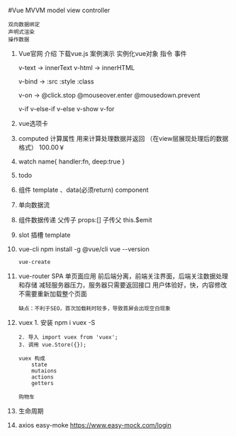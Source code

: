 #Vue
    MVVM
        model
        view
        controller
        
    双向数据绑定
    声明式渲染
    操作数据

1. Vue官网 介绍
     下载vue.js
     案例演示 
        实例化vue对象
        指令
        事件

    v-text  -> innerText
    v-html  -> innerHTML

    v-bind -> :src  :style  :class

    v-on ->   @click.stop  @mouseover.enter  @mousedown.prevent

    v-if 
    v-else-if
    v-else
    v-show
    v-for

2. vue选项卡

3. computed 计算属性 用来计算处理数据并返回 （在view层展现处理后的数据格式）   100.00￥ 

4. watch 
        name{
            handler:fn,
            deep:true
        }

5. todo

6. 组件 template 、data(必须return)  component

7. 单向数据流

8. 组件数据传递
     父传子  props:[]
     子传父  this.$emit

9. slot 插槽
    template
        <slot name="name1"></solt>

    <tpm>
        <div slot="name1"></div>
    </tpm>

10. vue-cli
        npm install -g @vue/cli 
                vue --version

        vue-create

11. vue-router
        SPA 单页面应用
            前后端分离，前端关注界面，后端关注数据处理和存储
            减轻服务器压力，服务器只需要返回接口
            用户体验好，快，内容修改不需要重新加载整个页面


        缺点：不利于SEO，首次加载耗时较多，导致首屏会出现空白现象

12. vuex
        1. 安装  npm i vuex -S

        2. 导入 import vuex from 'vuex';
        3. 调用 vue.Store({});

        vuex 构成
            state
            mutaions
            actions
            getters
        
        购物车

        

13. 生命周期

14. axios 
        easy-moke  https://www.easy-mock.com/login

        

        




    